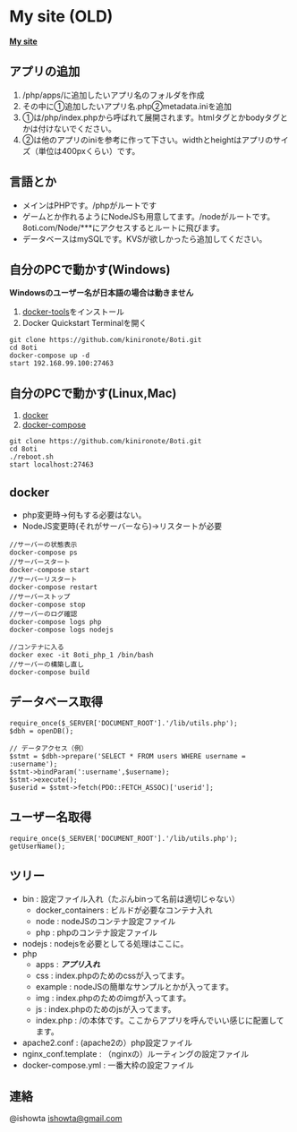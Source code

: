 # My site (OLD)

[**My site**](https://ishowta.club)

## アプリの追加
1. /php/apps/に追加したいアプリ名のフォルダを作成
1. その中に①追加したいアプリ名.php②metadata.iniを追加
1. ①は/php/index.phpから呼ばれて展開されます。htmlタグとかbodyタグとかは付けないでください。
1. ②は他のアプリのiniを参考に作って下さい。widthとheightはアプリのサイズ（単位は400pxくらい）です。

## 言語とか
* メインはPHPです。/phpがルートです
* ゲームとか作れるようにNodeJSも用意してます。/nodeがルートです。8oti.com/Node/\*\*\*にアクセスするとルートに飛びます。
* データベースはmySQLです。KVSが欲しかったら追加してください。

## 自分のPCで動かす(Windows)
**Windowsのユーザー名が日本語の場合は動きません**

1. [docker-tools](https://www.docker.com/products/docker-toolbox)をインストール
1. Docker Quickstart Terminalを開く
```
git clone https://github.com/kinironote/8oti.git
cd 8oti
docker-compose up -d
start 192.168.99.100:27463
```

## 自分のPCで動かす(Linux,Mac)
1. [docker](https://docs.docker.com/engine/installation/)
1. [docker-compose](https://docs.docker.com/compose/install/)
```
git clone https://github.com/kinironote/8oti.git
cd 8oti
./reboot.sh
start localhost:27463
```

## docker
* php変更時→何もする必要はない。
* NodeJS変更時(それがサーバーなら)→リスタートが必要
```
//サーバーの状態表示
docker-compose ps
//サーバースタート
docker-compose start
//サーバーリスタート
docker-compose restart
//サーバーストップ
docker-compose stop
//サーバーのログ確認
docker-compose logs php
docker-compose logs nodejs

//コンテナに入る
docker exec -it 8oti_php_1 /bin/bash
//サーバーの構築し直し
docker-compose build
```

## データベース取得
```
require_once($_SERVER['DOCUMENT_ROOT'].'/lib/utils.php');
$dbh = openDB();

// データアクセス（例）
$stmt = $dbh->prepare('SELECT * FROM users WHERE username = :username');
$stmt->bindParam(':username',$username);
$stmt->execute();
$userid = $stmt->fetch(PDO::FETCH_ASSOC)['userid'];
```

## ユーザー名取得
```
require_once($_SERVER['DOCUMENT_ROOT'].'/lib/utils.php');
getUserName();
```

## ツリー
* bin : 設定ファイル入れ（たぶんbinって名前は適切じゃない）
     * docker_containers : ビルドが必要なコンテナ入れ
     * node : nodeJSのコンテナ設定ファイル
     * php : phpのコンテナ設定ファイル
* nodejs : nodejsを必要としてる処理はここに。
* php
     * apps : ***アプリ入れ***
     * css : index.phpのためのcssが入ってます。
     * example : nodeJSの簡単なサンプルとかが入ってます。
     * img : index.phpのためのimgが入ってます。
     * js : index.phpのためのjsが入ってます。
     * index.php : /の本体です。ここからアプリを呼んでいい感じに配置してます。
* apache2.conf : (apache2の）php設定ファイル
* nginx_conf.template : （nginxの）ルーティングの設定ファイル
* docker-compose.yml : 一番大枠の設定ファイル

## 連絡
@ishowta
ishowta@gmail.com
